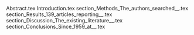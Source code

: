 Abstract.tex
Introduction.tex
section_Methods_The_authors_searched__.tex
section_Results_139_articles_reporting__.tex
section_Discussion_The_existing_literature__.tex
section_Conclusions_Since_1959_at__.tex